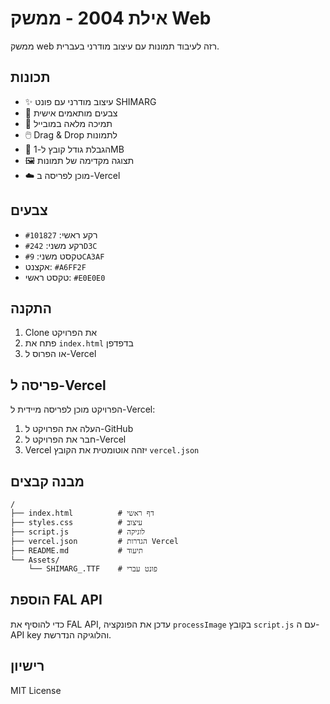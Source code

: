 # אילת 2004 - ממשק Web

ממשק web רזה לעיבוד תמונות עם עיצוב מודרני בעברית.

## תכונות

- ✨ עיצוב מודרני עם פונט SHIMARG
- 🎨 צבעים מותאמים אישית
- 📱 תמיכה מלאה במובייל
- 🖱️ Drag & Drop לתמונות
- 📏 הגבלת גודל קובץ ל-1MB
- 🖼️ תצוגה מקדימה של תמונות
- ☁️ מוכן לפריסה ב-Vercel

## צבעים

- רקע ראשי: `#101827`
- רקע משני: `#242D3C`
- טקסט משני: `#9CA3AF`
- אקצנט: `#A6FF2F`
- טקסט ראשי: `#E0E0E0`

## התקנה

1. Clone את הפרויקט
2. פתח את `index.html` בדפדפן
3. או הפרוס ל-Vercel

## פריסה ל-Vercel

הפרויקט מוכן לפריסה מיידית ל-Vercel:

1. העלה את הפרויקט ל-GitHub
2. חבר את הפרויקט ל-Vercel
3. Vercel יזהה אוטומטית את הקובץ `vercel.json`

## מבנה קבצים

```
/
├── index.html          # דף ראשי
├── styles.css          # עיצוב
├── script.js           # לוגיקה
├── vercel.json         # הגדרות Vercel
├── README.md           # תיעוד
└── Assets/
    └── SHIMARG_.TTF    # פונט עברי
```

## הוספת FAL API

כדי להוסיף את FAL API, עדכן את הפונקציה `processImage` בקובץ `script.js` עם ה-API key והלוגיקה הנדרשת.

## רישיון

MIT License 